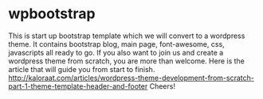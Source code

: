 # wpbootstrap
This is start up bootstrap template which we will convert to a wordpress theme. 
It contains bootstrap blog, main page, font-awesome, css, javascripts all ready to go. 
If you also want to join us and create a wordpress theme from scratch, you are more than welcome. 
Here is the article that will guide you from start to finish.
<a href="http://kaloraat.com/articles/wordpress-theme-development-from-scratch-part-1-theme-template-header-and-footer">http://kaloraat.com/articles/wordpress-theme-development-from-scratch-part-1-theme-template-header-and-footer</a>
Cheers!
